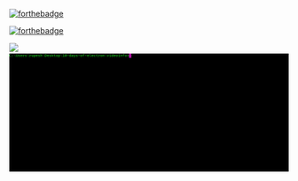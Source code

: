 [![forthebadge](https://forthebadge.com/images/badges/10-days-of-electron-jeffs-keyboard.svg)](https://forthebadge.com)

[![forthebadge](https://forthebadge.com/images/badges/made-with-javascript.svg)](https://forthebadge.com)

![](https://img.shields.io/badge/Day-0-blue.svg?style=for-the-badge)
![alt tag](videoinfo/final.gif)
